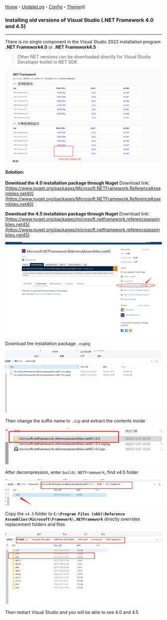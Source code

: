 [Home](Home.md)・[UpdateLog](UpdateLog.md)・[Config](Config.md)・[Theme](Theme.md)d)

### Installing old versions of Visual Studio (.NET Framework 4.0 and 4.5)

***

There is no single component in the Visual Studio 2022 installation program **.NET Framework4.0** or **.NET Framework4.5**

> Other NET versions can be downloaded directly for Visual Studio Developer toolkit in NET SDK

![1](Img/InstallOldVersionFramework_1.png)

#### Solution:

**Download the 4.0 installation package through Nuget**
Download link: [https://www.nuget.org/packages/Microsoft.NETFramework.ReferenceAssemblies.net40](https://www.nuget.org/packages/Microsoft.NETFramework.ReferenceAssemblies.net40)

**Download the 4.5 installation package through Nuget**
Download link: [https://www.nuget.org/packages/microsoft.netframework.referenceassemblies.net45](https://www.nuget.org/packages/microsoft.netframework.referenceassemblies.net45)

![2](Img/InstallOldVersionFramework_2.png)

Download the installation package `.nupkg`

![3](Img/InstallOldVersionFramework_3.png)

Then change the suffix name to `.zip` and extract the contents inside

![4](Img/InstallOldVersionFramework_4.png)

After decompression, enter `build/.NETFramework`, find v4.5 folder

![5](Img/InstallOldVersionFramework_5.png)

Copy the `v4.5` folder to **`C:\Program Files (x86)\Reference Assemblies\Microsoft\Framework\.NETFramework`** directly overrides replacement folders and files

![6](Img/InstallOldVersionFramework_6.png)

Then restart Visual Studio and you will be able to see 4.0 and 4.5